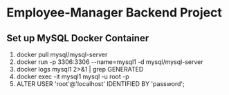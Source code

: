# Employee-Manager Backend Project

## Set up MySQL Docker Container
1. docker pull mysql/mysql-server
2. docker run -p 3306:3306 --name=mysql1 -d mysql/mysql-server
3. docker logs mysql1 2>&1 | grep GENERATED
4. docker exec -it mysql1 mysql -u root -p
5. ALTER USER 'root'@'localhost' IDENTIFIED BY 'password';
